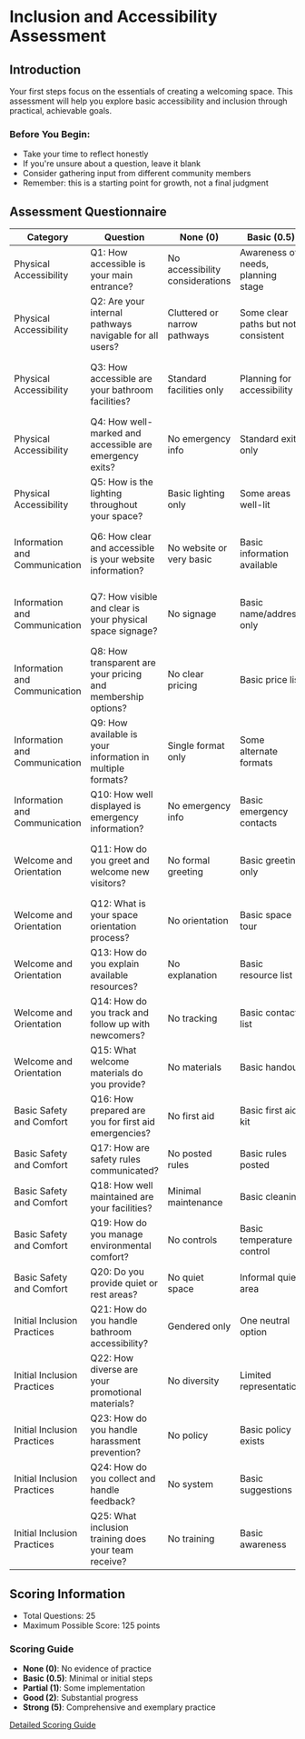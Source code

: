 # Inclusion and Accessibility Assessment

## Introduction

Your first steps focus on the essentials of creating a welcoming space. This assessment will help you explore basic accessibility and inclusion through practical, achievable goals.

### Before You Begin:
- Take your time to reflect honestly
- If you're unsure about a question, leave it blank
- Consider gathering input from different community members
- Remember: this is a starting point for growth, not a final judgment

## Assessment Questionnaire

| Category | Question | None (0) | Basic (0.5) | Partial (1) | Good (2) | Strong (5) |
|----------|----------|----------|-------------|-------------|----------|------------|
| Physical Accessibility | Q1: How accessible is your main entrance? | No accessibility considerations | Awareness of needs, planning stage | Some accommodations (like a temporary ramp) | Permanent ramp, wide doors | Automatic doors, multiple access options |
| Physical Accessibility | Q2: Are your internal pathways navigable for all users? | Cluttered or narrow pathways | Some clear paths but not consistent | Main paths clear and wide enough | All paths clear, marked, and wide | Thoughtfully designed circulation with rest areas |
| Physical Accessibility | Q3: How accessible are your bathroom facilities? | Standard facilities only | Planning for accessibility | Some accessible features | One fully accessible bathroom | Multiple accessible bathrooms with emergency call system |
| Physical Accessibility | Q4: How well-marked and accessible are emergency exits? | No emergency info | Standard exits only | Clear emergency procedures | Accessible exits with clear paths | Multiple accessible exits with emergency lighting |
| Physical Accessibility | Q5: How is the lighting throughout your space? | Basic lighting only | Some areas well-lit | Generally adequate lighting | Adjustable lighting in most areas | Full adjustable lighting with task-specific options |
| Information and Communication | Q6: How clear and accessible is your website information? | No website or very basic | Basic information available | Clear essential information | Comprehensive information with some accessibility features | Fully accessible website with multiple formats |
| Information and Communication | Q7: How visible and clear is your physical space signage? | No signage | Basic name/address only | Clear external signage | External and basic internal wayfinding | Comprehensive wayfinding system with multiple formats |
| Information and Communication | Q8: How transparent are your pricing and membership options? | No clear pricing | Basic price list | Published rates with some options | Clear pricing with multiple options | Comprehensive pricing with accessibility considerations |
| Information and Communication | Q9: How available is your information in multiple formats? | Single format only | Some alternate formats | Multiple basic formats | Multiple formats with accessibility | Comprehensive accessible format options |
| Information and Communication | Q10: How well displayed is emergency information? | No emergency info | Basic emergency contacts | Clear emergency procedures | Comprehensive emergency info | Full emergency system with multiple formats |
| Welcome and Orientation | Q11: How do you greet and welcome new visitors? | No formal greeting | Basic greeting only | Consistent welcome process | Structured welcome protocol | Comprehensive welcome system with accessibility options |
| Welcome and Orientation | Q12: What is your space orientation process? | No orientation | Basic space tour | Structured tour available | Comprehensive orientation process | Personalized orientation with accessibility options |
| Welcome and Orientation | Q13: How do you explain available resources? | No explanation | Basic resource list | Structured resource overview | Comprehensive resource guide | Personalized resource matching |
| Welcome and Orientation | Q14: How do you track and follow up with newcomers? | No tracking | Basic contact list | Simple follow-up system | Structured follow-up process | Comprehensive engagement system |
| Welcome and Orientation | Q15: What welcome materials do you provide? | No materials | Basic handout | Standard welcome packet | Comprehensive welcome materials | Accessible materials in multiple formats |
| Basic Safety and Comfort | Q16: How prepared are you for first aid emergencies? | No first aid | Basic first aid kit | Accessible first aid station | Complete first aid setup | Professional medical kit with trained staff |
| Basic Safety and Comfort | Q17: How are safety rules communicated? | No posted rules | Basic rules posted | Clear safety guidelines | Comprehensive safety protocol | Multi-format accessible safety system |
| Basic Safety and Comfort | Q18: How well maintained are your facilities? | Minimal maintenance | Basic cleaning | Regular maintenance | Proactive maintenance system | Comprehensive facility management |
| Basic Safety and Comfort | Q19: How do you manage environmental comfort? | No controls | Basic temperature control | Adjustable environment | Multiple comfort options | Comprehensive comfort management |
| Basic Safety and Comfort | Q20: Do you provide quiet or rest areas? | No quiet space | Informal quiet area | Designated quiet space | Dedicated rest area | Multiple accessible rest spaces |
| Initial Inclusion Practices | Q21: How do you handle bathroom accessibility? | Gendered only | One neutral option | Multiple neutral options | Accessible neutral options | Comprehensive inclusive facilities |
| Initial Inclusion Practices | Q22: How diverse are your promotional materials? | No diversity | Limited representation | Some diversity shown | Good representation mix | Comprehensive inclusive representation |
| Initial Inclusion Practices | Q23: How do you handle harassment prevention? | No policy | Basic policy exists | Clear policy posted | Comprehensive policy system | Full inclusion policy with training |
| Initial Inclusion Practices | Q24: How do you collect and handle feedback? | No system | Basic suggestions | Multiple feedback options | Structured feedback system | Comprehensive accessible feedback |
| Initial Inclusion Practices | Q25: What inclusion training does your team receive? | No training | Basic awareness | Some inclusion training | Regular inclusion training | Comprehensive ongoing training |

## Scoring Information

- Total Questions: 25
- Maximum Possible Score: 125 points

### Scoring Guide
- **None (0)**: No evidence of practice
- **Basic (0.5)**: Minimal or initial steps
- **Partial (1)**: Some implementation
- **Good (2)**: Substantial progress
- **Strong (5)**: Comprehensive and exemplary practice

[Detailed Scoring Guide](https://github.com/nicolasdb/InclusiveSpaceIndex/blob/diagnostic_inclusion/Framework/level1-scoring.md)
